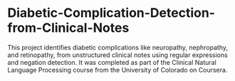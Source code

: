 # Diabetic-Complication-Detection-from-Clinical-Notes
This project identifies diabetic complications like neuropathy, nephropathy, and retinopathy, from unstructured clinical notes using regular expressions and negation detection. It was completed as part of the Clinical Natural Language Processing course from the University of Colorado on Coursera.
